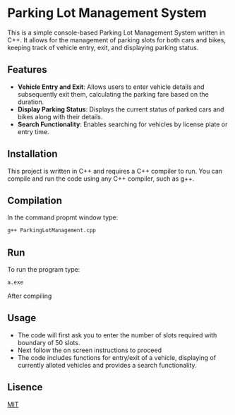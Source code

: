 
# Parking Lot Management System

This is a simple console-based Parking Lot Management System written in C++. It allows for the management of parking slots for both cars and bikes, keeping track of vehicle entry, exit, and displaying parking status.

## Features

- **Vehicle Entry and Exit**: Allows users to enter vehicle details and subsequently exit them, calculating the parking fare based on the duration.
- **Display Parking Status**: Displays the current status of parked cars and bikes along with their details.
- **Search Functionality**: Enables searching for vehicles by license plate or entry time.

## Installation

This project is written in C++ and requires a C++ compiler to run. You can compile and run the code using any C++ compiler, such as g++.

## Compilation

In the command propmt window type:

```bash
g++ ParkingLotManagement.cpp
```

## Run

To run the program type:

```bash
a.exe
```

After compiling

## Usage

- The code will first ask you to enter the number of slots required with boundary of 50 slots.
- Next follow the on screen instructions to proceed
- The code includes functions for entry/exit of a vehicle, displaying of currently alloted vehicles and provides a search functionality.

## Lisence

[MIT](./MITlicense.txt)